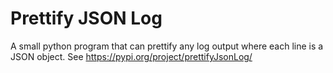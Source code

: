 # Prettify JSON Log

A small python program that can prettify any log output where each line is a JSON object.
See <https://pypi.org/project/prettifyJsonLog/>
